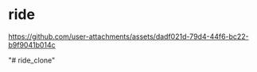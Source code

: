 # ride


https://github.com/user-attachments/assets/dadf021d-79d4-44f6-bc22-b9f9041b014c


"# ride_clone" 
